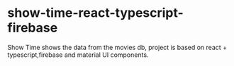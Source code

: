 # show-time-react-typescript-firebase
Show Time shows the data from the movies db, project is  based on react + typescript,firebase and material UI components. 
